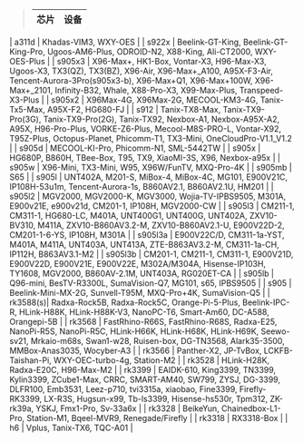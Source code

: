 > | 芯片     | 设备 |
> |----------|------|
| a311d    | Khadas-VIM3, WXY-OES |
| s922x    | Beelink-GT-King, Beelink-GT-King-Pro, Ugoos-AM6-Plus, ODROID-N2, X88-King, Ali-CT2000, WXY-OES-Plus |
| s905x3   | X96-Max+, HK1-Box, Vontar-X3, H96-Max-X3, Ugoos-X3, TX3(QZ), TX3(BZ), X96-Air, X96-Max+_A100, A95X-F3-Air, Tencent-Aurora-3Pro(s905x3-b), X96-Max+Q1, X96-Max+100W, X96-Max+_2101, Infinity-B32, Whale, X88-Pro-X3, X99-Max-Plus, Transpeed-X3-Plus |
| s905x2   | X96Max-4G, X96Max-2G, MECOOL-KM3-4G, Tanix-Tx5-Max, A95X-F2, HG680-FJ |
| s912     | Tanix-TX8-Max, Tanix-TX9-Pro(3G), Tanix-TX9-Pro(2G), Tanix-TX92, Nexbox-A1, Nexbox-A95X-A2, A95X, H96-Pro-Plus, VORKE-Z6-Plus, Mecool-M8S-PRO-L, Vontar-X92, T95Z-Plus, Octopus-Planet, Phicomm-T1, TX3-Mini, OneCloudPro-V1.1_V1.2 |
| s905d    | MECOOL-KI-Pro, Phicomm-N1, SML-5442TW |
| s905x    | HG680P, B860H, TBee-Box, T95, TX9, XiaoMI-3S, X96, Nexbox-a95x |
| s905w    | X96-Mini, TX3-Mini, W95, X96W/FunTV, MXQ-Pro-4K |
| s905mb   | S65 |
| s905l    | UNT402A, M201-S, MiBox-4, MiBox-4C, MG101, E900V21C, IP108H-53u1m, Tencent-Aurora-1s, B860AV2.1, B860AV2.1U, HM201 |
| s905l2   | MGV2000, MGV2000-K, MGV3000, Wojia-TV-IPBS9505, M301A, E900v21E, e900v21d, CM201-1, IP108H, MGV2000-CW |
| s905l3   | CM211-1, CM311-1, HG680-LC, M401A, UNT400G1, UNT400G, UNT402A, ZXV10-BV310, M411A, ZXV10-B860AV3.2-M, ZXV10-B860AV2.1-U, E900V22D-2, CM201-1-6-YS, IP108H, M301A |
| s905l3a  | E900V22C/D, CM311-1a-YST, M401A, M411A, UNT403A, UNT413A, ZTE-B863AV3.2-M, CM311-1a-CH, IP112H, B863AV3.1-M2 |
| s905l3b  | CM201-1, CM211-1, CM311-1, E900V21D, E900V22D, E900V21E, E900V22E, M302A/M304A, Hisense-IP103H, TY1608, MGV2000, B860AV-2.1M, UNT403A, RG020ET-CA |
| s905lb   | Q96-mini, BesTV-R3300L, SumaVision-Q7, MG101, s65, IPBS9505 |
| s905     | Beelink-Mini-MX-2G, Sunvell-T95M, MXQ-Pro+4K, SumaVision-Q5 |
| rk3588(s)| Radxa-Rock5B, Radxa-Rock5C, Orange-Pi-5-Plus, Beelink-IPC-R, HLink-H88K, HLink-H88K-V3, NanoPC-T6, Smart-Am60, DC-A588, Orangepi-5B |
| rk3568   | FastRhino-R66S, FastRhino-R68S, Radxa-E25, NanoPi-R5S, NanoPi-R5C, HLink-H66K, HLink-H68K, HLink-H69K, Seewo-sv21, Mrkaio-m68s, Swan1-w28, Ruisen-box, DG-TN3568, Alark35-3500, MMBox-Anas3035, Wocyber-A3 |
| rk3566   | Panther-X2, JP-TvBox, LCKFB-Taishan-Pi, WXY-OEC-turbo-4g, Station-M2 |
| rk3528   | HLink-H28K, Radxa-E20C, H96-Max-M2 |
| rk3399   | EAIDK-610, King3399, TN3399, Kylin3399, ZCube1-Max, CRRC, SMART-AM40, SW799, ZYSJ, DG-3399, DLFR100, Emb3531, Leez-p710, tvi3315a, xiaobao, Fine3399, Firefly-RK3399, LX-R3S, Hugsun-x99, Tb-ls3399, Hisense-hs530r, Tpm312, ZK-rk39a, YSKJ, Fmx1-Pro, Sv-33a6x |
| rk3328   | BeikeYun, Chainedbox-L1-Pro, Station-M1, Bqeel-MVR9, Renegade/Firefly |
| rk3318   | RX3318-Box |
| h6       | Vplus, Tanix-TX6, TQC-A01 |
